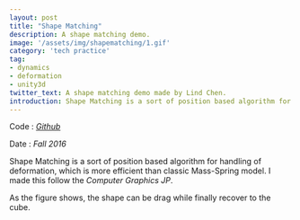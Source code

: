 ```yaml
---
layout: post
title: "Shape Matching"
description: A shape matching demo.
image: '/assets/img/shapematching/1.gif'
category: 'tech practice'
tag:
- dynamics
- deformation
- unity3d
twitter_text: A shape matching demo made by Lind Chen. 
introduction: Shape Matching is a sort of position based algorithm for handling of deformation, which is more efficient than classic Mass-Spring model. This is a interactive demo.
---
```

Code : *[Github](https://github.com/cozlind/ShapeMatching)*

Date : *Fall 2016*

Shape Matching is a sort of position based algorithm for handling of deformation, which is more efficient than classic Mass-Spring model. I made this follow the *Computer Graphics JP*.

As the figure shows, the shape can be drag while finally recover to the cube.

